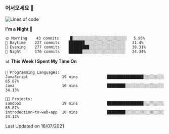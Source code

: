 ### 어서오세요 👋

<!--START_SECTION:waka-->
![Lines of code](https://img.shields.io/badge/From%20Hello%20World%20I%27ve%20Written-377300%20lines%20of%20code-blue)

**I'm a Night 🦉** 

```text
🌞 Morning    43 commits     █░░░░░░░░░░░░░░░░░░░░░░░░   5.95% 
🌆 Daytime    227 commits    ███████░░░░░░░░░░░░░░░░░░   31.4% 
🌃 Evening    277 commits    █████████░░░░░░░░░░░░░░░░   38.31% 
🌙 Night      176 commits    ██████░░░░░░░░░░░░░░░░░░░   24.34%

```


📊 **This Week I Spent My Time On** 

```text
💬 Programming Languages: 
JavaScript               19 mins             ████████████████░░░░░░░░░   65.87% 
Java                     10 mins             ████████░░░░░░░░░░░░░░░░░   34.13%

🐱‍💻 Projects: 
sandbox                  19 mins             ████████████████░░░░░░░░░   65.87% 
introduction-to-web-app  10 mins             ████████░░░░░░░░░░░░░░░░░   34.13%

```


 Last Updated on 16/07/2021
<!--END_SECTION:waka-->
